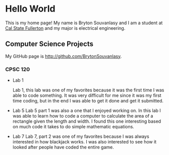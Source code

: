 # Hello World

This is my home page! My name is Bryton Souvanlasy and I am a student at [Cal State Fullerton](http://www.fullerton.edu/) and my major is electrical engineering.

## Computer Science Projects

My GitHub page is http://github.com/BrytonSouvanlasy.

### CPSC 120

* Lab 1

    Lab 1, this lab was one of my favorites because it was the first time I was able to code something. It was very difficult for me since it was my first time coding, but in the end I was able to get it done and get it submitted. 

* Lab 5
Lab 5 part 1 was also a one that I enjoyed working on. In this lab I was able to learn how to code a computer to calculate the area of a rectangle given the length and width. I found this one interesting based on much code it takes to do simple mathematic equations. 

* Lab 7 
    Lab 7, part 2 was one of my favorites because I was always interested in how blackjack works. I was also interested to see how it looked after people have coded the entire game.  
